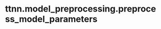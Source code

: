 <a id="ttnn-model-preprocessing-preprocess-model-parameters"></a>

# ttnn.model_preprocessing.preprocess_model_parameters

